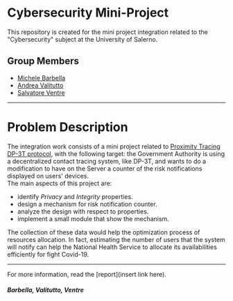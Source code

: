 # Cybersecurity Mini-Project
This repository is created for the mini project integration related to the "Cybersecurity" subject at the University of Salerno. 

## Group Members
* [Michele Barbella](https://github.com/michelebarbella)
* [Andrea Valitutto](https://github.com/andrewvali)
* [Salvatore Ventre](https://github.com/salventre)
___
# Problem Description
The integration work consists of a mini project related to [Proximity Tracing DP-3T protocol](https://github.com/DP-3T/documents), with the following target: the Government Authority is using a decentralized contact tracing system, like DP-3T, and wants to do a modification to have on the Server a counter of the risk notifications displayed on users' devices.</br>
The main aspects of this project are:
* identify *Privacy* and *Integrity* properties.
* design a mechanism for risk notification counter.
* analyze the design with respect to properties.
* implement a small module that show the mechanism.

The collection of these data would help the optimization process of resources allocation. In fact, estimating the number of users that the system will notify can help the National Health Service to allocate its availabilities efficiently for fight Covid-19.
___
For more information, read the [report](insert link here).

##### Barbella, Valitutto, Ventre
